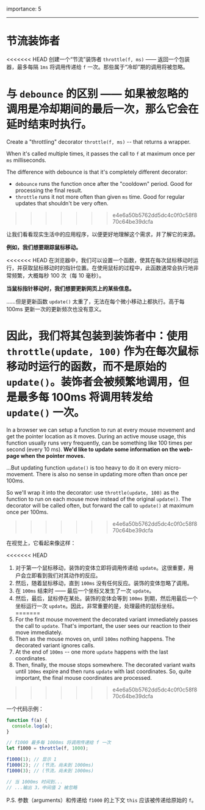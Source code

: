 importance: 5

---

# 节流装饰者

<<<<<<< HEAD
创建一个“节流”装饰者 `throttle(f, ms)` —— 返回一个包装器，最多每隔 `1ms` 将调用传递给 `f` 一次。那些属于“冷却”期的调用将被忽略。

**与 `debounce` 的区别 —— 如果被忽略的调用是冷却期间的最后一次，那么它会在延时结束时执行。**
=======
Create a "throttling" decorator `throttle(f, ms)` -- that returns a wrapper.

When it's called multiple times, it passes the call to `f` at maximum once per `ms` milliseconds. 

The difference with debounce is that it's completely different decorator:
- `debounce` runs the function once after the "cooldown" period. Good for processing the final result.
- `throttle` runs it not more often than given `ms` time. Good for regular updates that shouldn't be very often.
>>>>>>> e4e6a50b5762dd5dc4c0f0c58f870c64be39dcfa

让我们看看现实生活中的应用程序，以便更好地理解这个需求，并了解它的来源。

**例如，我们想要跟踪鼠标移动。**

<<<<<<< HEAD
在浏览器中，我们可以设置一个函数，使其在每次鼠标移动时运行，并获取鼠标移动时的指针位置。在使用鼠标的过程中，此函数通常会执行地非常频繁，大概每秒 100 次（每 10 毫秒）。

**当鼠标指针移动时，我们想要更新网页上的某些信息。**

……但是更新函数 `update()` 太重了，无法在每个微小移动上都执行。高于每 100ms 更新一次的更新频次也没有意义。

因此，我们将其包装到装饰者中：使用 `throttle(update, 100)` 作为在每次鼠标移动时运行的函数，而不是原始的 `update()`。装饰者会被频繁地调用，但是最多每 100ms 将调用转发给 `update()` 一次。
=======
In a browser we can setup a function to run at every mouse movement and get the pointer location as it moves. During an active mouse usage, this function usually runs very frequently, can be something like 100 times per second (every 10 ms).
**We'd like to update some information on the web-page when the pointer moves.**

...But updating function `update()` is too heavy to do it on every micro-movement. There is also no sense in updating more often than once per 100ms.

So we'll wrap it into the decorator: use `throttle(update, 100)` as the function to run on each mouse move instead of the original `update()`. The decorator will be called often, but forward the call to `update()` at maximum once per 100ms.
>>>>>>> e4e6a50b5762dd5dc4c0f0c58f870c64be39dcfa

在视觉上，它看起来像这样：

<<<<<<< HEAD
1. 对于第一个鼠标移动，装饰的变体立即将调用传递给 `update`。这很重要，用户会立即看到我们对其动作的反应。
2. 然后，随着鼠标移动，直到 `100ms` 没有任何反应。装饰的变体忽略了调用。
3. 在 `100ms` 结束时 —— 最后一个坐标又发生了一次 `update`。
4. 然后，最后，鼠标停在某处。装饰的变体会等到 `100ms` 到期，然后用最后一个坐标运行一次 `update`。因此，非常重要的是，处理最终的鼠标坐标。
=======
1. For the first mouse movement the decorated variant immediately passes the call to `update`. That's important, the user sees our reaction to their move immediately.
2. Then as the mouse moves on, until `100ms` nothing happens. The decorated variant ignores calls.
3. At the end of `100ms` -- one more `update` happens with the last coordinates.
4. Then, finally, the mouse stops somewhere. The decorated variant waits until `100ms` expire and then runs `update` with last coordinates. So, quite important, the final mouse coordinates are processed.
>>>>>>> e4e6a50b5762dd5dc4c0f0c58f870c64be39dcfa

一个代码示例：

```js
function f(a) {
  console.log(a);
}

// f1000 最多每 1000ms 将调用传递给 f 一次
let f1000 = throttle(f, 1000);

f1000(1); // 显示 1
f1000(2); // (节流，尚未到 1000ms)
f1000(3); // (节流，尚未到 1000ms)

// 当 1000ms 时间到...
// ...输出 3，中间值 2 被忽略
```

P.S. 参数（arguments）和传递给 `f1000` 的上下文 `this` 应该被传递给原始的 `f`。
